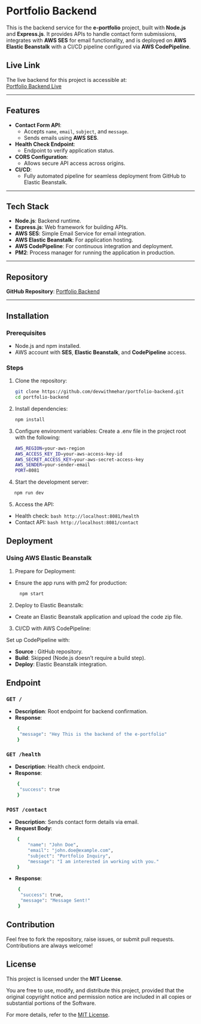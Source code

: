 # Portfolio Backend

This is the backend service for the **e-portfolio** project, built with **Node.js** and **Express.js**. It provides APIs to handle contact form submissions, integrates with **AWS SES** for email functionality, and is deployed on **AWS Elastic Beanstalk** with a CI/CD pipeline configured via **AWS CodePipeline**.

## Live Link

The live backend for this project is accessible at:  
[Portfolio Backend Live](http://porfolio-backend-env.eba-gvwg8p74.us-east-1.elasticbeanstalk.com/)

---

## Features

- **Contact Form API**:
  - Accepts `name`, `email`, `subject`, and `message`.
  - Sends emails using **AWS SES**.
- **Health Check Endpoint**:
  - Endpoint to verify application status.
- **CORS Configuration**:
  - Allows secure API access across origins.
- **CI/CD**:
  - Fully automated pipeline for seamless deployment from GitHub to Elastic Beanstalk.

---

## Tech Stack

- **Node.js**: Backend runtime.
- **Express.js**: Web framework for building APIs.
- **AWS SES**: Simple Email Service for email integration.
- **AWS Elastic Beanstalk**: For application hosting.
- **AWS CodePipeline**: For continuous integration and deployment.
- **PM2**: Process manager for running the application in production.

---

## Repository

**GitHub Repository**: [Portfolio Backend](https://github.com/devwithmehar/portfolio-backend.git)

---

## Installation

### Prerequisites
- Node.js and npm installed.
- AWS account with **SES**, **Elastic Beanstalk**, and **CodePipeline** access.

### Steps
1. Clone the repository:
   ```bash
   git clone https://github.com/devwithmehar/portfolio-backend.git
   cd portfolio-backend
   ```
2. Install dependencies:

     ```bash
     npm install
   ```
3. Configure environment variables: Create a .env file in the project root with the following:

    ```bash
    AWS_REGION=your-aws-region
    AWS_ACCESS_KEY_ID=your-aws-access-key-id
    AWS_SECRET_ACCESS_KEY=your-aws-secret-access-key
    AWS_SENDER=your-sender-email
    PORT=8081

   ```
4. Start the development server:

  ```bash
     npm run dev
   ```
5. Access the API:

- Health check: ```bash http://localhost:8081/health ```
- Contact API:  ```bash http://localhost:8081/contact ```

## Deployment

### Using AWS Elastic Beanstalk

1. Prepare for Deployment:

- Ensure the app runs with pm2 for production:
```bash
     npm start
   ```
2. Deploy to Elastic Beanstalk:

- Create an Elastic Beanstalk application and upload the code zip file.

3. CI/CD with AWS CodePipeline:

 Set up CodePipeline with: 

 - **Source** : GitHub repository.
 - **Build**: Skipped (Node.js doesn’t require a build step).
 - **Deploy**: Elastic Beanstalk integration. 

## Endpoint

### ``` GET / ```

- **Description**: Root endpoint for backend confirmation.
- **Response**: 

```bash
    {
     "message": "Hey This is the backend of the e-portfolio"
    }
   ```
### ``` GET /health ```

- **Description**: Health check endpoint.
- **Response**: 

```bash
    {
     "success": true
    }
```    

### ``` POST /contact ```

- **Description**:  Sends contact form details via email.
- **Request Body**: 

```bash
    {
        "name": "John Doe",
        "email": "john.doe@example.com",
        "subject": "Portfolio Inquiry",
        "message": "I am interested in working with you."
    }

```   
- **Response**: 

   ```bash
    {
     "success": true,
     "message": "Message Sent!"
    }
  ```    

## Contribution

Feel free to fork the repository, raise issues, or submit pull requests. Contributions are always welcome!

## License

This project is licensed under the **MIT License**.

You are free to use, modify, and distribute this project, provided that the original copyright notice and permission notice are included in all copies or substantial portions of the Software.

For more details, refer to the [MIT License](https://opensource.org/licenses/MIT).


